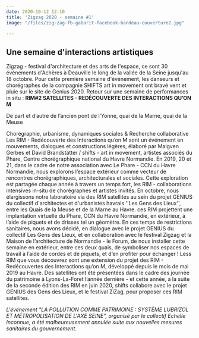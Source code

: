 ```yaml
---
date: 2020-10-12 12:10
title: 'Zigzag 2020 - semaine #1'
image: "/files/zig-zag-fb-gabarit-facebook-bandeau-couverture2.jpg"

---
```

## Une semaine d'interactions artistiques 

Zigzag - festival d'architecture et des arts de l'espace, ce sont 30 événements d'Achères à Deauville le long de la vallée de la Seine jusqu'au 18 octobre. Pour cette première semaine d'événement, les danseurs et chorégraphes de la compagnie SHIFTS art in movement ont bravé vent et pluie sur le site de Genius 2020. Retour sur une semaine de performances in situ : **RIM#2 SATELLITES - REDÉCOUVERTE DES INTERACTIONS QU’ON M**

De part et d’autre de l’ancien pont de l’Yonne, quai de la Marne, quai de la Meuse

Chorégraphie, urbanisme, dynamiques sociales & Recherche collaborative Les RIM - Redécouverte des Interactions qu’on M sont un événement en mouvements, dialogues et constructions légères, élaboré par Malgven Gerbes et David Brandstätter / shifts - art in movement, artistes associés du Phare, Centre chorégraphique national du Havre Normandie. En 2019, 20 et 21, dans le cadre de notre association avec Le Phare - CCN du Havre Normandie, nous explorons l’espace extérieur comme vecteur de rencontres chorégraphiques, architecturales et sociales. Cette exploration est partagée chaque année à travers un temps fort, les RIM - collaborations intensives in-situ de chorégraphes et artistes invités. En octobre, nous élargissons notre laboratoire via des RIM satellites au sein du projet GENIUS du collectif d'architectes et d'urbanistes havrais ''Les Gens des Lieux'', entre les Quais de la Meuse et de la Marne au Havre. ces RIM projettent une implantation virtuelle du Phare, CCN du Havre Normandie, en extérieur, à l’aide de piquets et de drisses tel un géomètre. En ces temps de restrictions sanitaires, nous avons décidé, en dialogue avec le projet GENIUS du collectif Les Gens des Lieux, et en collaboration avec le festival Zigzag et la Maison de l’architecture de Normandie - le Forum, de nous installer cette semaine en extérieur, entre ces deux quais, de symboliser nos espaces de travail à l’aide de cordes et de piquets, et d’en profiter pour échanger ! Less RIM que vous découvrez sont une extension du projet des RIM - Redécouvertes des Interactions qu’on M, développé depuis le mois de mai 2019 au Havre. Des satellites ont été présentées dans le cadre des journée du patrimoine à Lyons-La-Foret l’année dernière - et cette année, à la suite de la seconde édition des RIM en juin 2020, shifts collabore avec le projet GENIUS des Gens des Lieux, et le festival ZiZag, pour proposer ces RIM satellites.

_L'événement "LA POLLUTION COMME PATRIMOINE : SYSTÈME LUBRIZOL ET MÉTROPOLISATION DE L'AXE SEINE", organisé par le collectif Echelle Inconnue, a été malheureusement annulée suite aux nouvelles mesures sanitaires du gouvernement._